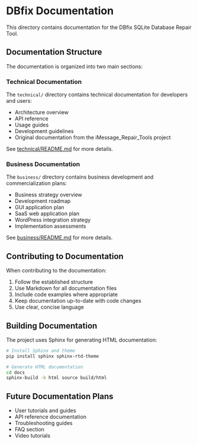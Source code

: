 # DBfix Documentation

This directory contains documentation for the DBfix SQLite Database Repair Tool.

## Documentation Structure

The documentation is organized into two main sections:

### Technical Documentation

The `technical/` directory contains technical documentation for developers and users:

- Architecture overview
- API reference
- Usage guides
- Development guidelines
- Original documentation from the iMessage_Repair_Tools project

See [technical/README.md](technical/README.md) for more details.

### Business Documentation

The `business/` directory contains business development and commercialization plans:

- Business strategy overview
- Development roadmap
- GUI application plan
- SaaS web application plan
- WordPress integration strategy
- Implementation assessments

See [business/README.md](business/README.md) for more details.

## Contributing to Documentation

When contributing to the documentation:

1. Follow the established structure
2. Use Markdown for all documentation files
3. Include code examples where appropriate
4. Keep documentation up-to-date with code changes
5. Use clear, concise language

## Building Documentation

The project uses Sphinx for generating HTML documentation:

```bash
# Install Sphinx and theme
pip install sphinx sphinx-rtd-theme

# Generate HTML documentation
cd docs
sphinx-build -b html source build/html
```

## Future Documentation Plans

- User tutorials and guides
- API reference documentation
- Troubleshooting guides
- FAQ section
- Video tutorials
